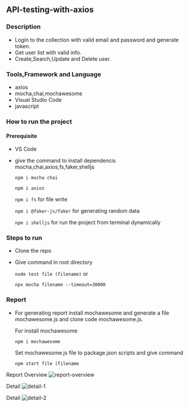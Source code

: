 

## API-testing-with-axios

### Description
- Login to the collection with valid email and password and generate token.
- Get user list with valid info.
- Create,Search,Update and Delete user.


### Tools,Framework and Language
- axios
- mocha,chai,mochawesome
- Visual Studio Code
- javascript

### How to run the project
#### Prerequisite
- VS Code
- give the command to install dependencis mocha,chai,axios,fs,faker,shelljs
  
  `npm i mocha chai`

  `npm i axios`

  `npm i fs` for file write

  `npm i @faker-js/faker` for generating random data

  `npm i shelljs` for run the project from terminal dynamically

### Steps to run
- Clone the repo
- Give command in root directory

  `node test file (filename)` or 

  `npx mocha filename --timeout=30000`

### Report
- For generating report install mochawesome and generate a file mochawesome.js and clone code mochawesome.js.
  
  For install mochawesome 

  `npm i mochawesome`

  Set mochawesome.js file to package.json scripts and give command

  `npm start file (filename`

Report Overview
![report-overview](https://user-images.githubusercontent.com/108132871/189202804-c4a0d6e8-9bec-4cbd-951c-f622823fd55c.PNG)
  
Detail
![detail-1](https://user-images.githubusercontent.com/108132871/189202887-2a165f63-2307-4631-82c2-904cb87801b1.PNG)

Detail
![detail-2](https://user-images.githubusercontent.com/108132871/189202904-193a871e-7911-4983-9867-69fcc1dcff8a.PNG)
